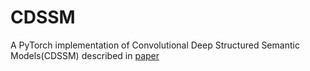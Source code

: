 # CDSSM
A PyTorch implementation of Convolutional Deep Structured Semantic Models(CDSSM) described in [paper](https://ieeexplore.ieee.org/document/7472838) 
